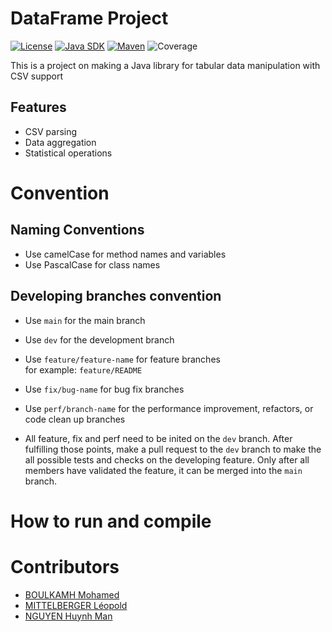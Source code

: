 # DataFrame Project

[![License](https://img.shields.io/badge/LICENSE-MIT-1B56FD?logo=github&logoColor=white)](https://github.com/your-username/your-repo-name/blob/main/LICENSE)
[![Java SDK](https://img.shields.io/badge/JAVA-17.0.14-E78B48?logo=openjdk&logoColor=white)](https://www.oracle.com/java/technologies/javase/17-0-14-relnotes.html) 
[![Maven](https://img.shields.io/badge/Maven-3.8.6-F7374F?logo=apachemaven)](https://maven.apache.org/download.cgi)
![Coverage](https://img.shields.io/badge/Coverage-xx%25-green?logo=jacoco)

This is a project on making a Java library for tabular data manipulation with CSV support

## Features
- CSV parsing
- Data aggregation
- Statistical operations

# Convention
## Naming Conventions
- Use camelCase for method names and variables
- Use PascalCase for class names

## Developing branches convention
- Use `main` for the main branch
- Use `dev` for the development branch
- Use `feature/feature-name` for feature branches  
  for example: `feature/README`
- Use `fix/bug-name` for bug fix branches
- Use `perf/branch-name` for the performance improvement, refactors, or code clean up branches

- All feature, fix and perf need to be inited on the `dev` branch. After fulfilling those points, make a pull request to the `dev` branch to make the all possible tests and checks on the developing feature. Only after all members have validated the feature, it can be merged into the `main` branch.

# How to run and compile

# Contributors

- [BOULKAMH Mohamed](https://github.com/ouassim-boulkamh)
- [MITTELBERGER Léopold](https://github.com/glebiskava)
- [NGUYEN Huynh Man](https://github.com/nhman2002)
